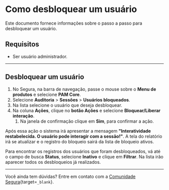 # Como desbloquear um usuário

Este documento fornece informações sobre o passo a passo para desbloquear um usuário.

## Requisitos
* Ser usuário administrador.

---
## Desbloquear um usuário

1. No Segura, na barra de navegação, passe o mouse sobre o **Menu de produtos** e selecione **PAM Core**.
2. Selecione **Auditoria** > **Sessões** > **Usuários bloqueados**.
3. Na lista selecione o usuário que deseja desbloquear.
4. Na coluna **Ações**, clique no **botão Ações** e selecione **Bloquear/Liberar interação**.
    1. Na janela de confirmação clique em **Sim**, para confirmar a ação.

Após essa ação o sistema irá apresentar a mensagem **"Interatividade restabelecida. O usuário pode interagir com a sessão!"**. A tela do relatório irá se atualizar e o registro do bloqueio sairá da lista de bloqueio ativos.

Para encontrar os registros dos usuários que foram desbloqueados, vá até o campo de busca **Status**, selecione **Inativo** e clique em **Filtrar**. Na lista irão aparecer todos os desbloqueios já realizados.

---
Você ainda tem dúvidas? Entre em contato com a [Comunidade Segura](https://community.Segura.io/){target=`_blank`}.